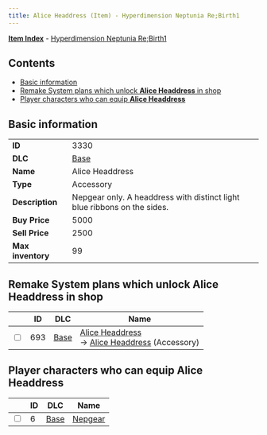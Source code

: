 ```yaml
---
title: Alice Headdress (Item) - Hyperdimension Neptunia Re;Birth1
---
```


[**Item Index**](/neptunia/rb1/item/index.html) - [Hyperdimension Neptunia Re;Birth1](/neptunia/rb1)

## Contents

- [Basic information](#basic-information)
- [Remake System plans which unlock **Alice Headdress** in shop](#remake-system-plans-which-unlock-alice-headdress-in-shop)
- [Player characters who can equip **Alice Headdress**](#player-characters-who-can-equip-alice-headdress)

## Basic information

|   |   |
| -- | -- |
| **ID** | 3330 |
| **DLC** | [Base](/neptunia/rb1/dlc/1-base.html) |
| **Name** | Alice Headdress |
| **Type** | Accessory |
| **Description** | Nepgear only. A headdress with distinct light blue ribbons on the sides. |
| **Buy Price** | 5000 |
| **Sell Price** | 2500 |
| **Max inventory** | 99 |


## Remake System plans which unlock **Alice Headdress** in shop

|    | ID | DLC | Name |
| -- | -- | --- | ---- |
| <input type="checkbox" id="rb1-remake-1-693" class="trackbox" /> | 693 | [Base](/neptunia/rb1/dlc/1-base.html) | [Alice Headdress](/neptunia/rb1/remake/1-693-alice-headdress.html)<br /> → [Alice Headdress](/neptunia/rb1/item/1-3330-alice-headdress.html) (Accessory) |


## Player characters who can equip **Alice Headdress**

|    | ID | DLC | Name |
| -- | -- | --- | ---- |
| <input type="checkbox" id="rb1-player-1-6" class="trackbox" /> | 6 | [Base](/neptunia/rb1/dlc/1-base.html) | [Nepgear](/neptunia/rb1/player/1-6-nepgear.html) |
